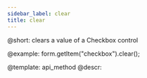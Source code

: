 ```yaml
---
sidebar_label: clear
title: clear
---          
```


@short: clears a value of a Checkbox control





@example:
form.getItem("checkbox").clear();


@template: api_method
@descr:


